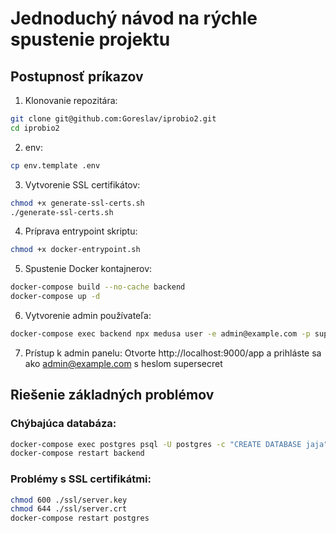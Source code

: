 # Jednoduchý návod na rýchle spustenie projektu

## Postupnosť príkazov

1. Klonovanie repozitára:
```bash
git clone git@github.com:Goreslav/iprobio2.git
cd iprobio2
```
2. env:
```bash
cp env.template .env
```

3. Vytvorenie SSL certifikátov:
```bash
chmod +x generate-ssl-certs.sh
./generate-ssl-certs.sh
```

4. Príprava entrypoint skriptu:
```bash
chmod +x docker-entrypoint.sh
```

5. Spustenie Docker kontajnerov:
```bash
docker-compose build --no-cache backend
docker-compose up -d
```

6. Vytvorenie admin používateľa:
```bash
docker-compose exec backend npx medusa user -e admin@example.com -p supersecret
```

7. Prístup k admin panelu:
   Otvorte http://localhost:9000/app a prihláste sa ako admin@example.com s heslom supersecret

## Riešenie základných problémov

### Chýbajúca databáza:
```bash
docker-compose exec postgres psql -U postgres -c "CREATE DATABASE jaja"
docker-compose restart backend
```

### Problémy s SSL certifikátmi:
```bash
chmod 600 ./ssl/server.key
chmod 644 ./ssl/server.crt
docker-compose restart postgres
```
